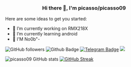 <h3 align="center"> Hi there 👋, I'm picasso/picasso09 </h3>

Here are some ideas to get you started:

- 🔭 I’m currently working on RMX218X
- 🌱 I’m currently learning android 
- 💬 I'M No0b"-
 
<img alt="GitHub followers" src="https://img.shields.io/github/followers/picasso09?style=social"> ![Github Badge](https://img.shields.io/badge/RzaIX-🤝partner-fff?logo=github)
[![Telegram Badge](https://img.shields.io/badge/Telegram-%40picassoඞ-9cf?logo=telegram)](https://t.me/picasso170606) ![](https://komarev.com/ghpvc/?username=picasso009)

![picasso09 GitHub stats](https://github-readme-stats.vercel.app/api?username=picasso09&show_icons=true&theme=dracula)
[![GitHub Streak](https://github-readme-streak-stats.herokuapp.com/?user=picasso09&theme=dracula)](https://git.io/streak-stats)
